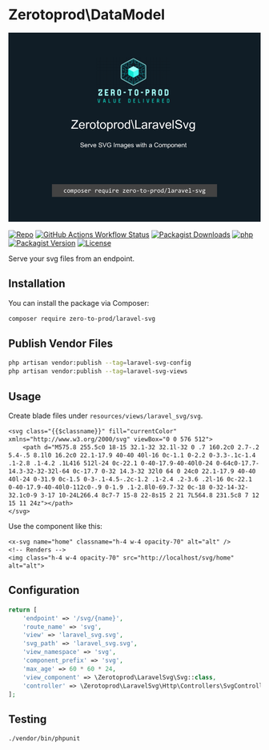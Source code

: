 # Zerotoprod\DataModel

![](./logo.png)

[![Repo](https://img.shields.io/badge/github-gray?logo=github)](https://github.com/zero-to-prod/laravel-svg)
[![GitHub Actions Workflow Status](https://img.shields.io/github/actions/workflow/status/zero-to-prod/laravel-svg/test.yml?label=tests)](https://github.com/zero-to-prod/laravel-svg/actions)
[![Packagist Downloads](https://img.shields.io/packagist/dt/zero-to-prod/laravel-svg?color=blue)](https://packagist.org/packages/zero-to-prod/laravel-svg/stats)
[![php](https://img.shields.io/packagist/php-v/zero-to-prod/laravel-svg.svg?color=purple)](https://packagist.org/packages/zero-to-prod/laravel-svg/stats)
[![Packagist Version](https://img.shields.io/packagist/v/zero-to-prod/laravel-svg?color=f28d1a)](https://packagist.org/packages/zero-to-prod/laravel-svg)
[![License](https://img.shields.io/packagist/l/zero-to-prod/laravel-svg?color=pink)](https://github.com/zero-to-prod/laravel-svg/blob/main/LICENSE.md)

Serve your svg files from an endpoint.

## Installation

You can install the package via Composer:

```bash
composer require zero-to-prod/laravel-svg
```

## Publish Vendor Files
```bash
php artisan vendor:publish --tag=laravel-svg-config
php artisan vendor:publish --tag=laravel-svg-views
```

## Usage

Create blade files under `resources/views/laravel_svg/svg`.

```bladehtml
<svg class="{{$classname}}" fill="currentColor" xmlns="http://www.w3.org/2000/svg" viewBox="0 0 576 512">
    <path d="M575.8 255.5c0 18-15 32.1-32 32.1l-32 0 .7 160.2c0 2.7-.2 5.4-.5 8.1l0 16.2c0 22.1-17.9 40-40 40l-16 0c-1.1 0-2.2 0-3.3-.1c-1.4 .1-2.8 .1-4.2 .1L416 512l-24 0c-22.1 0-40-17.9-40-40l0-24 0-64c0-17.7-14.3-32-32-32l-64 0c-17.7 0-32 14.3-32 32l0 64 0 24c0 22.1-17.9 40-40 40l-24 0-31.9 0c-1.5 0-3-.1-4.5-.2c-1.2 .1-2.4 .2-3.6 .2l-16 0c-22.1 0-40-17.9-40-40l0-112c0-.9 0-1.9 .1-2.8l0-69.7-32 0c-18 0-32-14-32-32.1c0-9 3-17 10-24L266.4 8c7-7 15-8 22-8s15 2 21 7L564.8 231.5c8 7 12 15 11 24z"></path>
</svg>
```

Use the component like this:

```bladehtml
<x-svg name="home" classname="h-4 w-4 opacity-70" alt="alt" />
<!-- Renders -->
<img class="h-4 w-4 opacity-70" src="http://localhost/svg/home" alt="alt">
```

## Configuration

```php
return [
    'endpoint' => '/svg/{name}',
    'route_name' => 'svg',
    'view' => 'laravel_svg.svg',
    'svg_path' => 'laravel_svg.svg',
    'view_namespace' => 'svg',
    'component_prefix' => 'svg',
    'max_age' => 60 * 60 * 24,
    'view_component' => \Zerotoprod\LaravelSvg\Svg::class,
    'controller' => \Zerotoprod\LaravelSvg\Http\Controllers\SvgController::class,
];
```

## Testing

```shell
./vendor/bin/phpunit
```
